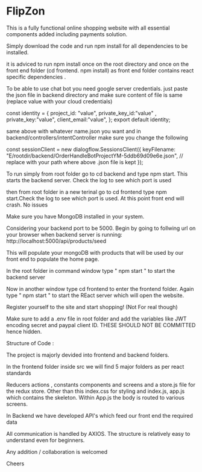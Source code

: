 # FlipZon

This is a fully functional online shopping website with all essential components added including payments solution. 

Simply download the code and run npm install for all dependencies to be installed. 

it is adviced to run npm install once on the root directory and once on the front end folder (cd frontend.   npm install) as front end folder contains react specific dependencies .

To be able to use chat bot you need google server credentials. just paste the json file in backend directory and  make sure content of file is same (replace value with your cloud credentials)

const identity = {
  project_id: "value",
  private_key_id:"value" ,
  private_key:"value",
  client_email:"value",
};
export default identity;

same above with whatever name.json you want and in backend/controllers/intentController make sure you change the following

const sessionClient = new dialogflow.SessionsClient({
    keyFilename:
      "E/rootdir/backend/OrderHandleBotProjectYM-5ddb69d09e6e.json", // replace with your path where above .json file is kept
  });

To run simply from root folder go to cd backend and type npm start. This starts the backend server. Check the log to see which port is used

then from root folder in a new terinal go to cd frontend type npm start.Check the log to see which port is used. At  this point front end will crash. No issues

Make sure you have MongoDB installed in your system. 

Considering your backend port to be 5000. Begin by going to follwing url on your browser when backend server is running: http://localhost:5000/api/products/seed

This will populate your mongoDB with products that will be used by our front end to populate the home page.


In the root folder in command window type " npm start " to start the backend server

Now in another window type cd frontend to enter the frontend folder. Again type " npm start " to start the REact server which will open the website. 

Register yourself to the site and start shopping! (Not For real though)

Make sure to add a .env file in root folder and add the variables like JWT encoding secret and paypal client ID. THESE SHOULD NOT BE COMMITTED hence hidden.


Structure of Code :

The project is majorly devided into frontend and backend folders.

In the frontend folder inside src we will find 5 major folders as per react standards

Reducers actions , constants components and screens and a store.js file for the redux store.
Other than this index.css for styling and index.js, app.js which contains the skeleton.
Within App.js the body is routed to various screens.

In Backend we have developed API's which feed our front end the required data

All communication is handled by AXIOS. The structure is relatively easy to understand even for beginners.

Any addition / collaboration is welcomed 

Cheers

